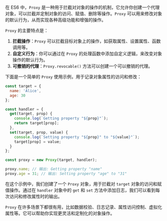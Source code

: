 在 ES6 中，`Proxy` 是一种用于拦截对对象的操作的机制，它允许你创建一个代理对象，可以拦截并定制对象的访问、赋值、删除等操作。`Proxy` 可以用来修改对象的默认行为，从而实现各种高级功能和增强的操作。

`Proxy` 的主要特点是：

1. **拦截操作**：`Proxy` 可以拦截目标对象上的操作，如获取属性、设置属性、函数调用等。
2. **自定义行为**：你可以通过在 `Proxy` 的处理函数中添加自定义逻辑，来改变对象操作的默认行为。
3. **可撤销的代理**：`Proxy.revocable()` 方法可以创建一个可以撤销的代理。

下面是一个简单的 `Proxy` 使用示例，用于记录对象属性的访问和修改：

```javascript
const target = {
  name: 'Alice',
  age: 30
};

const handler = {
  get(target, prop) {
    console.log(`Getting property "${prop}"`);
    return target[prop];
  },
  set(target, prop, value) {
    console.log(`Setting property "${prop}" to "${value}"`);
    target[prop] = value;
  }
};

const proxy = new Proxy(target, handler);

proxy.name; // 输出: Getting property "name"
proxy.age = 31; // 输出: Setting property "age" to "31"
```

在这个示例中，我们创建了一个 `Proxy` 对象，用于拦截对 `target` 对象的访问和赋值操作。通过在 `handler` 对象中的 `get` 和 `set` 方法中添加日志，我们可以看到每次访问和修改属性时的输出。

`Proxy` 在许多场景下都很有用，比如数据校验、日志记录、属性访问控制、虚拟化属性等。它可以帮助你实现更灵活和定制化的对象操作。